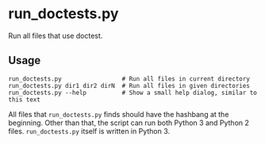 # run_doctests.py

Run all files that use doctest.

## Usage

`
run_doctests.py                 # Run all files in current directory
run_doctests.py dir1 dir2 dirN  # Run all files in given directories
run_doctests.py --help          # Show a small help dialog, similar to this text
`

All files that `run_doctests.py` finds should have the hashbang at the beginning. Other than that, the script can run both Python 3 and Python 2 files.
`run_doctests.py` itself is written in Python 3.
